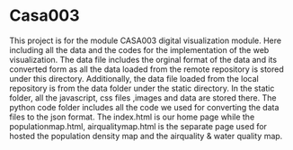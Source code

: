 # Casa003
This project is for the module CASA003 digital visualization module. Here including all the data and the codes for the implementation of the web visualization.
The data file includes the orginal format of the data and its converted form as all the data loaded from the remote repository is stored under this directory. Additionally, the data file loaded from the local repository is from the data folder under the static directory. 
In the static folder, all the javascript, css files ,images and data are stored there. 
The python code folder includes all the code we used for converting the data files to the json format.
The index.html is our home page while the populationmap.html, airqualitymap.html is the separate page used for hosted the population density map and the airquality & water quality map.
